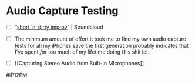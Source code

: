 #  Audio Capture Testing
- [ ] “[short ‘n’ dirty improv](https://soundcloud.com/chordoslut/dirty)” | Soundcloud

- [ ] The minimum amount of effort it took me to find my own audio capture tests for all my iPhones save the first generation probably indicates that I’ve spent *far* too much of my lifetime doing this shit lol.

- [ ] [[Capturing Stereo Audio from Built-In Microphones]]

#iP12PM